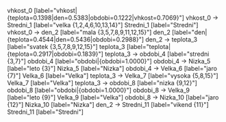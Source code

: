 vhkost_0 [label="vhkost|{teplota=0.1398|den=0.5383|obdobi=0.1222|vhkost=0.7069}"]
vhkost_0 -> Stredni_1 [label="velka {1,2,4,6,10,13,14}"]
Stredni_1 [label="Stredni"]
vhkost_0 -> den_2 [label="mala {3,5,7,8,9,11,12,15}"]
den_2 [label="den|{teplota=0.4544|den=0.5436|obdobi=0.2988}"]
den_2 -> teplota_3 [label="svatek {3,5,7,8,9,12,15}"]
teplota_3 [label="teplota|{teplota=0.2917|obdobi=0.1839}"]
teplota_3 -> obdobi_4 [label="stredni {3,7}"]
obdobi_4 [label="obdobi|{obdobi=1.0000}"]
obdobi_4 -> Nizka_5 [label="leto {3}"]
Nizka_5 [label="Nizka"]
obdobi_4 -> Velka_6 [label="jaro {7}"]
Velka_6 [label="Velka"]
teplota_3 -> Velka_7 [label="vysoka {5,8,15}"]
Velka_7 [label="Velka"]
teplota_3 -> obdobi_8 [label="nizka {9,12}"]
obdobi_8 [label="obdobi|{obdobi=1.0000}"]
obdobi_8 -> Velka_9 [label="leto {9}"]
Velka_9 [label="Velka"]
obdobi_8 -> Nizka_10 [label="jaro {12}"]
Nizka_10 [label="Nizka"]
den_2 -> Stredni_11 [label="vikend {11}"]
Stredni_11 [label="Stredni"]
